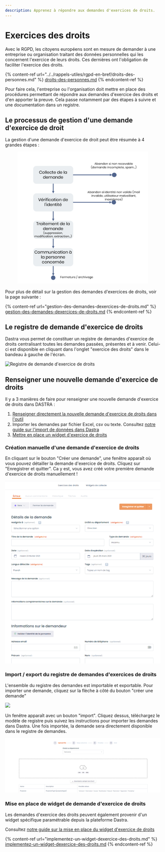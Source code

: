 ```yaml
---
description: Apprenez à répondre aux demandes d'exercices de droits.
---
```


# Exercices des droits

Avec le RGPD, les citoyens européens sont en mesure de demander à une entreprise ou organisation traitant des données personnelles qui les concernent l'exercice de leurs droits. Ces dernières ont l'obligation de faciliter l'exercice des droits.

{% content-ref url="../../rappels-utiles/rgpd-en-bref/droits-des-personnes.md" %}
[droits-des-personnes.md](../../rappels-utiles/rgpd-en-bref/droits-des-personnes.md)
{% endcontent-ref %}

Pour faire cela, l'entreprise ou l'organisation doit mettre en place des procédures permettant de répondre aux demandes d'exercice des droits et d'en apporter la preuve. Cela passe notamment par des étapes à suivre et une documentation dans un registre.&#x20;

## Le processus de gestion d'une demande d'exercice de droit

La gestion d'une demande d'exercice de droit peut être résumée à 4 grandes étapes :

<figure><img src="../../.gitbook/assets/image (283).png" alt=""><figcaption></figcaption></figure>

Pour plus de détail sur la gestion des demandes d'exercices de droits, voir la page suivante :&#x20;

{% content-ref url="gestion-des-demandes-dexercices-de-droits.md" %}
[gestion-des-demandes-dexercices-de-droits.md](gestion-des-demandes-dexercices-de-droits.md)
{% endcontent-ref %}

## Le registre de demande d'exercice de droits

Dastra vous permet de constituer un registre de demandes d'exercice de droits centralisant toutes les demandes passées, présentes et à venir. Celui-ci est disponible en cliquant dans l'onglet "exercice des droits" dans le bandeau à gauche de l'écran.&#x20;

![Registre de demande d'exercice de droits](<../../.gitbook/assets/Capture web\_5-5-2022\_16246\_app.dastra.eu.jpeg>)

## Renseigner une nouvelle demande d'exercice de droits

Il y a 3 manières de faire pour renseigner une nouvelle demande d'exercice de droits dans DASTRA :

1. [Renseigner directement la nouvelle demande d'exercice de droits dans l'outil](gestion-des-demandes-dexercices-de-droits.md)
2. Importer les demandes par fichier Excel, csv ou texte. Consultez [notre guide sur l'import de données dans Dastra](../generalites/importer-vos-donnees-excel-csv.md)
3. [Mettre en place un widget d'exercice de droits](implementez-un-widget-dexercice-des-droits.md)

### Création manuelle d'une demande d'exercice de droits

En cliquant sur le bouton "Créer une demande", une fenêtre apparaît où vous pouvez détailler la demande d'exercice de droits. Cliquez sur "Enregistrer et quitter". Ca y est, vous avez créé votre première demande d'exercice de droits manuellement !

![Etape de documentation d'une demande](<../../.gitbook/assets/image (174).png>)

### Import / export du registre de demandes d'exercices de droits

L'ensemble du registre des demandes est importable et exportable. Pour importer une demande, cliquez sur la flèche à côté du bouton "créer une demande"

![](<../../.gitbook/assets/Capture web\_5-5-2022\_163517\_app.dastra.eu.jpeg>)

Un fenêtre apparaît avec un bouton "import". Cliquez dessus, téléchargez le modèle de registre puis suivez les instructions pour importer les demandes dans Dastra. Une fois importée, la demande sera directement disponible dans le registre de demandes.

![Fenêtre d'import de registre de demandes d'exercice de droits](<../../.gitbook/assets/image (34).png>)

### Mise en place de widget de demande d'exercice de droits

Les demandes d'exercice des droits peuvent également provenir d'un widget spécifique paramétrable depuis la plateforme Dastra.

Consultez [notre guide sur la mise en place du widget d'exercice de droits](./#mise-en-place-de-widget-de-demande-dexercice-de-droits)



{% content-ref url="implementez-un-widget-dexercice-des-droits.md" %}
[implementez-un-widget-dexercice-des-droits.md](implementez-un-widget-dexercice-des-droits.md)
{% endcontent-ref %}





